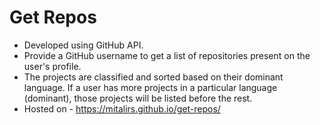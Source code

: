 # Get Repos
- Developed using GitHub API. 
- Provide a GitHub username to get a list of repositories present on the user's profile. 
- The projects are classified and sorted based on their dominant language. If a user has more projects in a particular language (dominant), those projects will be listed before the rest.
- Hosted on - https://mitalirs.github.io/get-repos/

